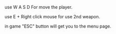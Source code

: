 use W A S D For move the player.


use E + Right click mouse for use 2nd weapon.


in game "ESC" button will get you to the menu page.
